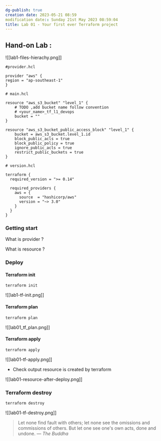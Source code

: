 ```yaml
---
dg-publish: true
creation date: 2023-05-21 08:59
modification date:: Sunday 21st May 2023 08:59:04
title: Lab 01 - Your first ever Terraform project
---
```



## Hand-on Lab : 


![[lab1-files-hierachy.png]]

```hcl
#provider.hcl 

provider "aws" {  
region = "ap-southeast-1"  
}
```

```hcl
# main.hcl

resource "aws_s3_bucket" "level_1" {  
	# TODO ,add bucket name follow convention
	# <your_name>_tf_l1_devops
	bucket = ""
}  
  
resource "aws_s3_bucket_public_access_block" "level_1" {  
	bucket = aws_s3_bucket.level_1.id  
	block_public_acls = true  
	block_public_policy = true  
	ignore_public_acls = true  
	restrict_public_buckets = true  
}
```

```hcl
# version.hcl 

terraform {
  required_version = ">= 0.14"

  required_providers {
    aws = {
      source  = "hashicorp/aws"
      version = "~> 3.0"
    }
  }
}
```

### Getting start

What is provider ?

What is resource ?

### Deploy 

#### Terraform init
```shell 
terraform init
```

![[lab1-tf-init.png]]

#### Terraform plan

```shell
terraform plan 
```

![[lab01_tf_plan.png]]


#### Terraform apply

```shell
terraform apply
```

![[lab01-tf-apply.png]]

- Check output resource is created by terraform 

![[lab01-resource-after-deploy.png]]

### Terraform destroy 

```shell
terraform destroy
```

![[lab01-tf-destroy.png]]



> Let none find fault with others; let none see the omissions and commissions of others. But let one see one's own acts, done and undone.
> — <cite>The Buddha</cite>



